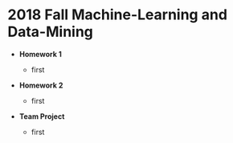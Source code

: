 2018 Fall Machine-Learning and Data-Mining
=============  
* **Homework 1**
    * first
  
* **Homework 2** 
    * first
  
* **Team Project**  
    * first
